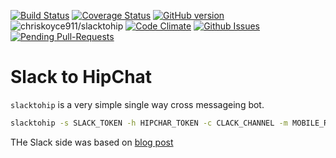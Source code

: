 [![Build Status](https://travis-ci.org/chrisjoyce911/slacktohip.svg?branch=master)](https://travis-ci.org/chrisjoyce911/slacktohip)
[![Coverage Status](https://coveralls.io/repos/github/chrisjoyce911/slacktohip/badge.svg?branch=master)](https://coveralls.io/github/chrisjoyce911/slacktohip?branch=master)
[![GitHub version](https://badge.fury.io/gh/chrisjoyce911%2Fslacktohip.svg)](https://badge.fury.io/gh/chrisjoyce911%2Fslacktohip)
![chriskoyce911/slacktohip](https://reposs.herokuapp.com/?path=chrisjoyce911/slacktohip)
[![Code Climate](http://img.shields.io/codeclimate/github/badges/badgerbadgerbadger.svg?style=flat-square)](https://codeclimate.com/github/chrisjoyce911/slacktohip)
[![Github Issues](http://githubbadges.herokuapp.com/chrisjoyce911/slacktohip/issues.svg?style=flat-square)](https://github.com/chrisjoyce911/slacktohip/issues)
[![Pending Pull-Requests](http://githubbadges.herokuapp.com/chrisjoyce911/slacktohip/pulls.svg?style=flat-square)](https://github.com/chrisjoyce911/slacktohip/pulls)

# Slack to HipChat 

`slacktohip` is a very simple single way cross messageing bot.

```bash
slacktohip -s SLACK_TOKEN -h HIPCHAR_TOKEN -c CLACK_CHANNEL -m MOBILE_ROOM -w WEBROOM
```

THe Slack side was based on [blog post](https://www.opsdash.com/blog/slack-bot-in-golang.html)
